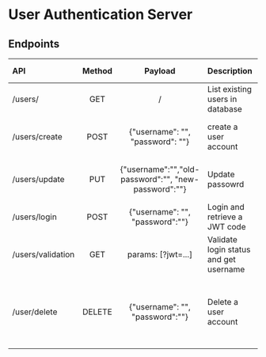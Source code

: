 # User Authentication Server

## Endpoints

| API               | Method |                       Payload                        | Description                            | Status Code                                                    |
| :---------------- | :----: | :--------------------------------------------------: | :------------------------------------- | :------------------------------------------------------------- |
| /users/           |  GET   |                          /                           | List existing users in database        | 200: OK, <br> 404: Error                                       |
| /users/create     |  POST  |           {"username": "", "password": ""}           | create a user account                  | 201: Created, <br> 409: Duplicated                             |
| /users/update     |  PUT   | {"username":"","old-password":"", "new-password":""} | Update passowrd                        | 200: updated, <br> 403: Forbidden                              |
| /users/login      |  POST  |           {"username": "", "password":""}            | Login and retrieve a JWT code          | 200: OK, <br> 403: Forbidden                                   |
| /users/validation |  GET   |                  params: [?jwt=...]                  | Validate login status and get username | 200: OK, <br> 401: Validation fail                             |
| /user/delete      | DELETE |           {"username": "", "password":""}            | Delete a user account                  | 204: Deleted, <br> 403: Fobbiden, <br> 404: Username Not Found |
